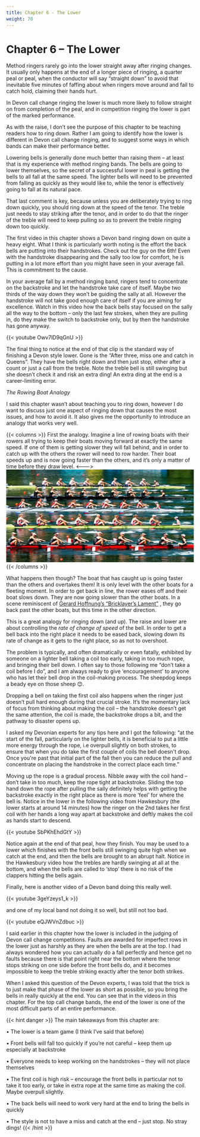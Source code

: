 ```yaml
---
title: Chapter 6 - The Lower
weight: 70
---
```


# Chapter 6 – The Lower


Method ringers rarely go into the lower straight away after ringing changes. It usually only happens at the end of a longer piece of ringing, a quarter peal or peal, when the conductor will say “straight down” to avoid that inevitable five minutes of faffing about when ringers move around and fail to catch hold, claiming their hands hurt.

In Devon call change ringing the lower is much more likely to follow straight on from completion of the peal, and in competition ringing the lower is part of the marked performance.

As with the raise, I don’t see the purpose of this chapter to be teaching readers how to ring down. Rather I am going to identify how the lower is different in Devon call change ringing, and to suggest some ways in which bands can make their performance better.

Lowering bells is generally done much better than raising them – at least that is my experience with method ringing bands. The bells are going to lower themselves, so the secret of a successful lower in peal is getting the bells to all fall at the same speed. The lighter bells will need to be prevented from falling as quickly as they would like to, while the tenor is effectively going to fall at its natural pace.

That last comment is key, because unless you are deliberately trying to ring down quickly, you should ring down at the speed of the tenor. The treble just needs to stay striking after the tenor, and in order to do that the ringer of the treble will need to keep pulling so as to prevent the treble ringing down too quickly.

The first video in this chapter shows a Devon band ringing down on quite a heavy eight. What I think is particularly worth noting is the effort the back bells are putting into their handstrokes. Check out the guy on the 6th! Even with the handstroke disappearing and the sally too low for comfort, he is putting in a lot more effort than you might have seen in your average fall. This is commitment to the cause.

In your average fall by a method ringing band, ringers tend to concentrate on the backstroke and let the handstroke take care of itself. Maybe two thirds of the way down they won’t be guiding the sally at all. However the handstroke will not take good enough care of itself if you are aiming for excellence. Watch in this video how the back bells stay focused on the sally all the way to the bottom – only the last few strokes, when they are pulling in, do they make the switch to backstroke only, but by then the handstroke has gone anyway. 

{{< youtube Owv7lD9qGnU >}}

The final thing to notice at the end of that clip is the standard way of finishing a Devon style lower. Gone is the “After three, miss one and catch in Queens”. They have the bells right down and then just stop, either after a count or just a call from the treble. Note the treble bell is still swinging but she doesn’t check it and risk an extra ding! An extra ding at the end is a career-limiting error.

*The Rowing Boat Analogy*

I said this chapter wasn’t about teaching you to ring down, however I do want to discuss just one aspect of ringing down that causes the most issues, and how to avoid it. It also gives me the opportunity to introduce an analogy that works very well. 

{{< columns >}}
First the analogy. Imagine a line of rowing boats with their rowers all trying to keep their boats moving forward at exactly the same speed. If one of them is getting slower they will fall behind, and in order to catch up with the others the rower will need to row harder. Their boat speeds up and is now going faster than the others, and it’s only a matter of time before they draw level.
<--->
![Rowing](rowing.jpg)
{{< /columns >}}

What happens then though? The boat that has caught up is going faster than the others and overtakes them! It is only level with the other boats for a fleeting moment. In order to get back in line, the rower eases off and their boat slows down. They are now going slower than the other boats. In a scene reminiscent of [Gerard Hoffnung’s “Bricklayer’s Lament”](https://youtu.be/zZUJLO6lMhI) , they go back past the other boats, but this time in the other direction.

This is a great analogy for ringing down (and up). The raise and lower are about controlling the *rate of change of speed* of the bell. In order to get a bell back into the right place it needs to be eased back, slowing down its rate of change as it gets to the right place, so as not to overshoot.

The problem is typically, and often dramatically or even fatally, exhibited by someone on a lighter bell taking a coil too early, taking in too much rope, and bringing their bell down. I often say to those following me “don’t take a coil before I do”, and I am always ready to give ‘encouragement’ to anyone who has let their bell drop in the coil-making process. The sheepdog keeps a beady eye on those sheep 😊.

Dropping a bell on taking the first coil also happens when the ringer just doesn’t pull hard enough during that crucial stroke. It’s the momentary lack of focus from thinking about making the coil – the handstroke doesn’t get the same attention, the coil is made, the backstroke drops a bit, and the pathway to disaster opens up.

I asked my Devonian experts for any tips here and I got the following: “at the start of the fall, particularly on the lighter bells, it is beneficial to put a little more energy through the rope, i.e overpull slightly on both strokes, to ensure that when you do take the first couple of coils the bell doesn't drop. Once you're past that initial part of the fall then you can reduce the pull and concentrate on placing the handstroke in the correct place each time.”

Moving up the rope is a gradual process. Nibble away with the coil hand – don’t take in too much, keep the rope tight at backstroke. Sliding the top hand down the rope after pulling the sally definitely helps with getting the backstroke exactly in the right place as there is more ‘feel’ for where the bell is. Notice in the lower in the following video from Hawkesbury (the lower starts at around 14 minutes) how the ringer on the 2nd takes her first coil with her hands a long way apart at backstroke and deftly makes the coil as hands start to descend. 

{{< youtube SbPKhEhdGtY >}}

Notice again at the end of that peal, how they finish. You may be used to a lower which finishes with the front bells still swinging quite high when we catch at the end, and then the bells are brought to an abrupt halt. Notice in the Hawkesbury video how the trebles are hardly swinging at all at the bottom, and when the bells are called to ‘stop’ there is no risk of the clappers hitting the bells again.

Finally, here is another video of a Devon band doing this really well. 

{{< youtube 3geYzeys1_k >}}

and one of my local band not doing it so well, but still not too bad.

{{< youtube eQJWVnZdbuc >}}

I said earlier in this chapter how the lower is included in the judging of Devon call change competitions. Faults are awarded for imperfect rows in the lower just as harshly as they are when the bells are at the top. I had always wondered how you can actually do a fall perfectly and hence get no faults because there is that point right near the bottom where the tenor stops striking on one side before the front bells do, and it becomes impossible to keep the treble striking exactly after the tenor both strikes.

When I asked this question of the Devon experts, I was told that the trick is to just make that phase of the lower as short as possible, so you bring the bells in really quickly at the end. You can see that in the videos in this chapter. For the top call change bands, the end of the lower is one of the most difficult parts of an entire performance. 

{{< hint danger >}}
The main takeaways from this chapter are:

•	The lower is a team game (I think I’ve said that before)

•	Front bells will fall too quickly if you’re not careful – keep them up especially at backstroke

•	Everyone needs to keep working on the handstrokes – they will not place themselves

•	The first coil is high risk – encourage the front bells in particular not to take it too early, or take in extra rope at the same time as making the coil. Maybe overpull slightly.

•	The back bells will need to work very hard at the end to bring the bells in quickly

•	The style is not to have a miss and catch at the end – just stop. No stray dings!
{{< /hint >}}